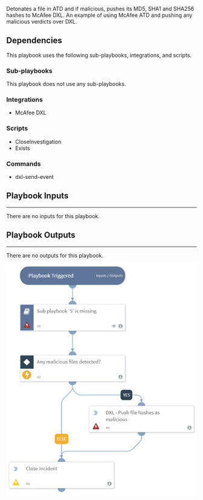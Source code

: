 Detonates a file in ATD and if malicious, pushes its MD5, SHA1 and SHA256 hashes to McAfee DXL. An example of using McAfee ATD and pushing any malicious verdicts over DXL.


## Dependencies
This playbook uses the following sub-playbooks, integrations, and scripts.

### Sub-playbooks
This playbook does not use any sub-playbooks.

### Integrations
* McAfee DXL

### Scripts
* CloseInvestigation
* Exists

### Commands
* dxl-send-event

## Playbook Inputs
---
There are no inputs for this playbook.

## Playbook Outputs
---
There are no outputs for this playbook.

![Enrich_DXL_with_ATD_verdict](https://github.com/demisto/content/blob/1bdd5229392bd86f0cc58265a24df23ee3f7e662/docs/images/playbooks/Enrich_DXL_with_ATD_verdict.png)
